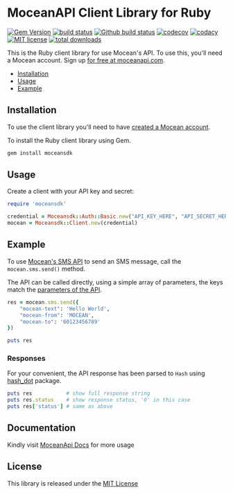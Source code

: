 MoceanAPI Client Library for Ruby 
============================
[![Gem Version](https://img.shields.io/gem/v/moceansdk.svg)](https://rubygems.org/gems/moceansdk) 
[![build status](https://img.shields.io/travis/com/MoceanAPI/mocean-sdk-ruby.svg)](https://travis-ci.com/MoceanAPI/mocean-sdk-ruby)
[![Github build status](https://github.com/MoceanAPI/mocean-sdk-ruby/actions/workflows/build.yml/badge.svg)](https://github.com/MoceanAPI/mocean-sdk-ruby/actions/workflows/build.yml)
[![codecov](https://img.shields.io/codecov/c/github/MoceanAPI/mocean-sdk-ruby.svg)](https://codecov.io/gh/MoceanAPI/mocean-sdk-ruby)
[![codacy](https://img.shields.io/codacy/grade/7564ecfa8e7948a7ba15cb7634258c7e.svg)](https://app.codacy.com/project/MoceanAPI/mocean-sdk-ruby/dashboard)
[![MIT license](http://img.shields.io/badge/license-MIT-brightgreen.svg)](http://opensource.org/licenses/MIT)
[![total downloads](https://img.shields.io/gem/dt/moceansdk.svg)](https://rubygems.org/gems/moceansdk)

This is the Ruby client library for use Mocean's API. To use this, you'll need a Mocean account. Sign up [for free at 
moceanapi.com][signup].

 * [Installation](#installation)
 * [Usage](#usage)
 * [Example](#example)

## Installation

To use the client library you'll need to have [created a Mocean account][signup]. 

To install the Ruby client library using Gem.

```bash
gem install moceansdk
```

## Usage

Create a client with your API key and secret:

```ruby
require 'moceansdk'

credential = Moceansdk::Auth::Basic.new("API_KEY_HERE", "API_SECRET_HERE")
mocean = Moceansdk::Client.new(credential)
```

## Example

To use [Mocean's SMS API][doc_sms] to send an SMS message, call the `mocean.sms.send()` method.

The API can be called directly, using a simple array of parameters, the keys match the [parameters of the API][doc_sms].

```ruby
res = mocean.sms.send({
    "mocean-text": 'Hello World',
    "mocean-from": 'MOCEAN',
    "mocean-to": '60123456789'
})

puts res
```

### Responses

For your convenient, the API response has been parsed to `Hash` using [hash_dot](https://github.com/adsteel/hash_dot) package.
```ruby
puts res           # show full response string
puts res.status    # show response status, '0' in this case
puts res['status'] # same as above
```

## Documentation

Kindly visit [MoceanApi Docs][doc_main] for more usage

## License

This library is released under the [MIT License][license]

[signup]: https://dashboard.moceanapi.com/register?medium=github&campaign=ruby-sdk
[doc_main]: https://moceanapi.com/docs/?ruby
[doc_sms]: https://moceanapi.com/docs/?ruby#send-sms
[license]: LICENSE.txt
